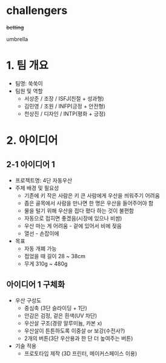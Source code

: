 # challengers
~~betting~~ 

umbrella

# 1. 팀 개요
- 팀명: 쑥쑥이
- 팀원 및 역할
  - 서상준 / 조장 / ISFJ(친절 + 성과형)
  - 김민영 / 조원 / INFP(긍정 + 안전형)
  - 천상진 / 디자인 / INTP(평화 + 긍정) 

# 2. 아이디어
## 2-1 아이디어 1 
- 프로젝트명: 4단 자동우산
- 주제 배경 및 필요성
  - 기존에 키 작은 사람은 키 큰 사람에게 우산을 씌워주기 어려움
  - 좁은 골목에서 사람을 만나면 한 명은 우산을 들어주어야 함
  - 물을 털기 위해 우산을 접다 폈다 하는 것이 불편함
  - 자동으로 접히면 좋겠음(시장에 있으나 비쌈)
  - 우산 마는 게 어려움 - 겉에 있어서 비에 젖음
  - 열선 - 손잡이에 
- 목표
  - 자동 개폐 가능
  - 접었을 때 길이 28 ~ 38cm 
  - 무게 310g ~ 480g

## 아이디어 1 구체화 
- 우산 구성도
  - 중심축 (3단 슬라이딩 + 1단) 
  - 안감은 검정, 겉은 흰색(UV 차단)
  - 우산살 구조(경량 알루미늄, 카본 x)
  - 우산살이 튼튼하도록 이중살 or 보강(수전사?)
  - 2개의 버튼(3단 우산용과 한 단 더 높여주는 버튼)
- 기술 적용
  - 프로토타입 제작 (3D 프린터, 메이커스페이스 이용) 
